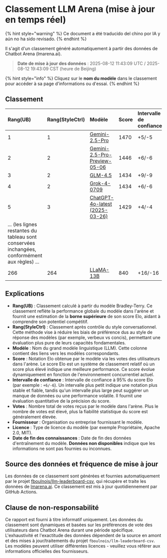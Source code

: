 # Classement LLM Arena (mise à jour en temps réel)


{% hint style="warning" %}
Ce document a été traducido del chino por IA y aún no ha sido revisado.
{% endhint %}




Il s'agit d'un classement généré automatiquement à partir des données de Chatbot Arena (lmarena.ai).

> **Date de mise à jour des données** : 2025-08-12 11:43:09 UTC / 2025-08-12 19:43:09 CST (heure de Beijing)

{% hint style="info" %}
Cliquez sur le **nom du modèle** dans le classement pour accéder à sa page d'informations ou d'essai.
{% endhint %}

## Classement

| Rang(UB) | Rang(StyleCtrl) | Modèle                                                                                                                             | Score | Intervalle de confiance | Votes     | Fournisseur                  | Licence                   | Date de fin des connaissances |
|:---|:---|:---|:---|:---|:---|:---|:---|:---|
| 1 | 1 | [Gemini-2.5-Pro](http://aistudio.google.com/app/prompts/new_chat?model=gemini-2.5-pro)                                          | 1470 | +5/-5   | 26,019  | Google                 | Proprietary             | nan      |
| 2 | 2 | [Gemini-2.5-Pro-Preview-05-06](http://aistudio.google.com/app/prompts/new_chat?model=gemini-2.5-pro-preview-05-06)              | 1446 | +6/-6   | 13,715  | Google                 | Proprietary             | nan      |
| 3 | 2 | [GLM-4.5](https://z.ai/blog/glm-4.5)                                                                                            | 1434 | +9/-9   | 4,112   | Z.ai                   | MIT                     | nan      |
| 4 | 2 | [Grok-4-0709](https://docs.x.ai/docs/models/grok-4-0709)                                                                        | 1434 | +6/-6   | 13,058  | xAI                    | Proprietary             | nan      |
| 5 | 3 | [ChatGPT-4o-latest (2025-03-26)](https://x.com/OpenAI/status/1905331956856050135)                                               | 1429 | +4/-4   | 30,777  | OpenAI                 | Proprietary             | nan      |
| ... (les lignes restantes du tableau sont conservées inchangées, conformément aux règles) ...
| 266 | 264 | [LLaMA-13B](https://arxiv.org/abs/2302.13971)                                                                                   |  840 | +16/-16 | 2,446   | Meta                   | Non-commercial          | 2023/2   |

## Explications

- **Rang(UB)** : Classement calculé à partir du modèle Bradley-Terry. Ce classement reflète la performance globale du modèle dans l'arène et fournit une estimation de la **borne supérieure** de son score Elo, aidant à comprendre son potentiel compétitif.
- **Rang(StyleCtrl)** : Classement après contrôle du style conversationnel. Cette méthode vise à réduire les biais de préférence dus au style de réponse des modèles (par exemple, verbeux vs concis), permettant une évaluation plus pure de leurs capacités fondamentales.
- **Modèle** : Nom du grand modèle linguistique (LLM). Cette colonne contient des liens vers les modèles correspondants.
- **Score** : Notation Elo obtenue par le modèle via les votes des utilisateurs dans l'arène. Le score Elo est un système de classement relatif où un score plus élevé indique une meilleure performance. Ce score évolue dynamiquement en fonction de l'environnement concurrentiel actuel.
- **Intervalle de confiance** : Intervalle de confiance à 95% du score Elo (par exemple : `+6/-6`). Un intervalle plus petit indique une notation plus stable et fiable, tandis qu'un intervalle plus large peut suggérer un manque de données ou une performance volatile. Il fournit une évaluation quantitative de la précision du score.
- **Votes** : Nombre total de votes reçus par le modèle dans l'arène. Plus le nombre de votes est élevé, plus la fiabilité statistique du score est généralement élevée.
- **Fournisseur** : Organisation ou entreprise fournissant le modèle.
- **Licence** : Type de licence du modèle (par exemple Propriétaire, Apache 2.0, MIT).
- **Date de fin des connaissances** : Date de fin des données d'entraînement du modèle. **Données non disponibles** indique que les informations ne sont pas fournies ou inconnues.

## Source des données et fréquence de mise à jour

Les données de ce classement sont générées et fournies automatiquement par le projet [fboulnois/llm-leaderboard-csv](https://github.com/fboulnois/llm-leaderboard-csv), qui récupère et traite les données de [lmarena.ai](https://lmarena.ai/). Ce classement est mis à jour quotidiennement par GitHub Actions.

## Clause de non-responsabilité

Ce rapport est fourni à titre informatif uniquement. Les données du classement sont dynamiques et basées sur les préférences de vote des utilisateurs dans Chatbot Arena durant une période spécifique. L'exhaustivité et l'exactitude des données dépendent de la source en amont et des mises à jour/traitements du projet `fboulnois/llm-leaderboard-csv`. Les modèles peuvent utiliser différentes licences - veuillez vous référer aux informations officielles des fournisseurs.